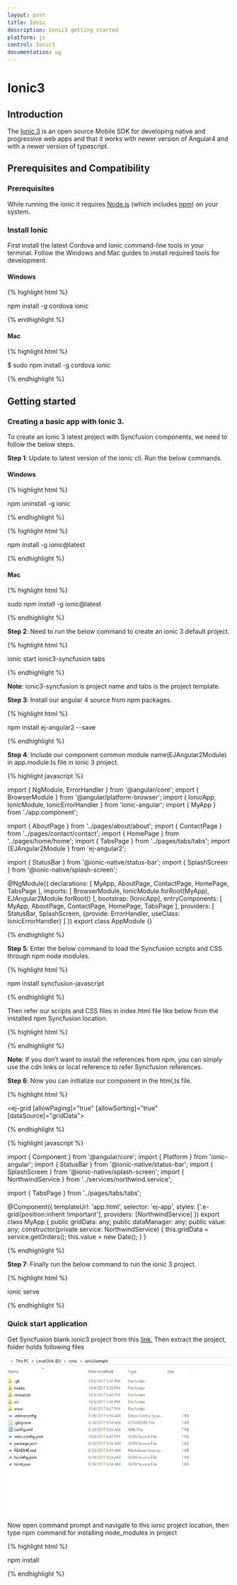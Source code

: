 ```yaml
---
layout: post
title: Ionic
description: Ionic3 getting started
platform: js
control: Ionic3
documentation: ug
---
```


# Ionic3


## Introduction

The [Ionic 3](http://blog.ionic.io/ionic-3-0-has-arrived/) is an open source Mobile SDK for developing native and progressive web apps and that it works with newer version of Angular4 and with a newer version of typescript.

## Prerequisites and Compatibility

### Prerequisites

While running the ionic it requires [Node.js](https://nodejs.org/en/download/) (which includes [npm](https://npmjs.org/)) on your system.

### Install Ionic

First install the latest Cordova and Ionic command-line tools in your terminal. Follow the Windows and Mac guides to install required tools for development.

#### Windows

{% highlight html %}

npm install -g cordova ionic

{% endhighlight %}

#### Mac

{% highlight html %}

$ sudo npm install -g cordova ionic

{% endhighlight %}

## Getting started


### Creating a basic app with Ionic 3.

To create an Ionic 3 latest project with Syncfusion components, we need to follow the below steps.


**Step 1**:  Update to latest version of the ionic cli. Run the below commands.

#### Windows

{% highlight html %}

npm uninstall -g ionic

{% endhighlight %}

{% highlight html %}

npm install -g ionic@latest

{% endhighlight %}

#### Mac

{% highlight html %}

sudo npm install -g ionic@latest

{% endhighlight %}

**Step 2**: Need to run the below command to create an ionic 3 default project.

{% highlight html %}

ionic start ionic3-syncfusion tabs

{% endhighlight %}
             
**Note**: ionic3-syncfusion is project name and tabs is the project template.

**Step 3**: Install our angular 4 source from npm packages.

{% highlight html %}

 npm install ej-angular2 --save

{% endhighlight %}
              
**Step 4**: Include our component common module name(EJAngular2Module) in app.module.ts file in ionic 3 project.

{% highlight javascript %}

import { NgModule, ErrorHandler } from '@angular/core';
import { BrowserModule } from '@angular/platform-browser';
import { IonicApp, IonicModule, IonicErrorHandler } from 'ionic-angular';
import { MyApp } from './app.component';

import { AboutPage } from '../pages/about/about';
import { ContactPage } from '../pages/contact/contact';
import { HomePage } from '../pages/home/home';
import { TabsPage } from '../pages/tabs/tabs';
import {EJAngular2Module } from 'ej-angular2';

import { StatusBar } from '@ionic-native/status-bar';
import { SplashScreen } from '@ionic-native/splash-screen';

@NgModule({
  declarations: [
    MyApp,
    AboutPage,
    ContactPage,
    HomePage,
    TabsPage
  ],
  imports: [
    BrowserModule,
      IonicModule.forRoot(MyApp), EJAngular2Module.forRoot()
  ],
  bootstrap: [IonicApp],
  entryComponents: [
    MyApp,
    AboutPage,
    ContactPage,
    HomePage,
    TabsPage
  ],
  providers: [
    StatusBar,
    SplashScreen,
    {provide: ErrorHandler, useClass: IonicErrorHandler}
  ]
})
export class AppModule {}

{% endhighlight %}

**Step 5**: Enter the below command to load the Syncfusion scripts and CSS through npm node modules.

{% highlight html %}

npm install syncfusion-javascript

{% endhighlight %}
             

Then refer our scripts and CSS files in index.html file like below from the installed npm Syncfusion location.

{% highlight html %}

<link href="../node_modules/syncfusion-javascript/Content/ej/web/default-theme/ej.web.all.min.css" rel="stylesheet" />
   <script src="../node_modules/jquery/dist/jquery.min.js"></script>
    <script src="../node_modules/jsrender/jsrender.min.js"></script>
<script src="../node_modules/syncfusion-javascript/Scripts/ej/web/ej.web.all.min.js"></script>

{% endhighlight %}


**Note**: If you don’t want to install the references from npm, you can simply use the cdn links or local reference to refer Syncfusion references.

**Step 6**:  Now you can initialize our component in the html,ts file.

{% highlight html %}

<ej-grid [allowPaging]="true" [allowSorting]="true" [dataSource]="gridData">
    <e-columns>
        <e-column field="OrderID" headerText="Order ID" width="75" textAlign="right"></e-column>
        <e-column field="CustomerID" headerText="Customer ID" width="80"></e-column>
        <e-column field="EmployeeID" headerText="Employee ID" width="75" textAlign="right"></e-column>
        <e-column field="Freight" width="75" format="{0:C}" textAlign="right"></e-column>
        <e-column field="OrderDate" headerText="Order Date" width="80" format="{0:MM/dd/yyyy}" textAlign="right"></e-column>
        <e-column field="ShipCity" headerText="Ship City" width="110"></e-column>
    </e-columns>
</ej-grid>

{% endhighlight %}

{% highlight javascript %}

import { Component } from '@angular/core';
import { Platform } from 'ionic-angular';
import { StatusBar } from '@ionic-native/status-bar';
import { SplashScreen } from '@ionic-native/splash-screen';
import { NorthwindService } from '../services/northwind.service';

import { TabsPage } from '../pages/tabs/tabs';

@Component({
  templateUrl: 'app.html',
  selector: 'ej-app',
  styles: ['.e-grid{position:inherit !important'],
  providers: [NorthwindService]
})
export class MyApp {
  public gridData: any;
  public dataManager: any;
  public value: any;
  constructor(private service: NorthwindService) {
      this.gridData = service.getOrders();
      this.value = new Date();
  }
}

{% endhighlight %}

**Step 7**: Finally run the below command to run the ionic 3 project.

{% highlight html %}

ionic serve

{% endhighlight %}


### Quick start application

Get Syncfusion blank ionic3 project from this [link.](http://www.syncfusion.com/downloads/support/directtrac/general/ze/ionic3sample205835827) Then extract the project, folder holds following files

![](ionic_images/blankionic3_img.png)

Now open command prompt and navigate to this ionic project location, then type npm command for installing node_modules in project

{% highlight html %}

npm install

{% endhighlight %}